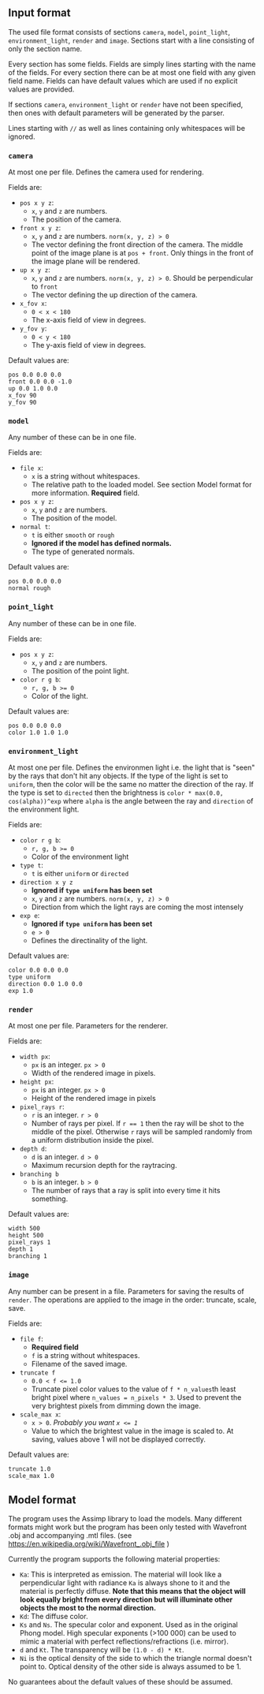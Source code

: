## Input format

The used file format consists of sections `camera`, `model`, `point_light`,
`environment_light`, `render` and `image`. Sections
start with a line consisting of only the section name.

Every
section has some fields. Fields are simply lines starting
with the name of the fields. For every section there can be
at most one field with any given field name.
Fields can have default values
which are used if no explicit values are provided.

If sections `camera`, `environment_light` or  `render` have not been
specified, then ones with default parameters will be generated by the parser.

Lines starting with `//` as well as lines containing only
whitespaces will be ignored.

### `camera`
At most one per file. Defines the camera used for rendering.

Fields are:

* `pos x y z`:
  * `x`, `y` and `z` are numbers.
  * The position of the camera.
* `front x y z`:
  * `x`, `y` and `z` are numbers. `norm(x, y, z) > 0`
  * The vector defining the front direction of the camera. The middle
    point of the image plane is at `pos + front`. Only things in the
    front of the image plane will be rendered.
* `up x y z`:
  * `x`, `y` and `z` are numbers. `norm(x, y, z) > 0`. Should be perpendicular to `front`
  * The vector defining the up direction of the camera.
* `x_fov x`:
  * `0 < x < 180`
  * The x-axis field of view in degrees.
* `y_fov y`:
  * `0 < y < 180`
  * The y-axis field of view in degrees.

Default values are:
```
pos 0.0 0.0 0.0
front 0.0 0.0 -1.0
up 0.0 1.0 0.0
x_fov 90
y_fov 90
```

### `model`
Any number of these can be in one file.

Fields are:

* `file x`:
  * `x` is a string without whitespaces.
  * The relative path to the loaded model. See section Model format
      for more information. **Required** field.
* `pos x y z`:
  * `x`, `y` and `z` are numbers.
  * The position of the model.
* `normal t`:
  * `t` is either `smooth` or `rough`
  * **Ignored if the model has defined normals.**
  * The type of generated normals.

Default values are:
```
pos 0.0 0.0 0.0
normal rough
```

### `point_light`
Any number of these can be in one file.

Fields are:

* `pos x y z`:
  * `x`, `y` and `z` are numbers.
  * The position of the point light.
* `color r g b`:
  * `r, g, b >= 0`
  * Color of the light.

Default values are:
```
pos 0.0 0.0 0.0
color 1.0 1.0 1.0

```
### `environment_light`
At most one per file. Defines the environmen light i.e. the light
that is "seen" by the rays that don't hit any objects. If the type
of the light is set to `uniform`, then the color will be the same
no matter the direction of the ray. If the type is set to `directed`
then the brightness is `color * max(0.0, cos(alpha))^exp` where
`alpha` is the angle between the ray and `direction` of the environment
light.

Fields are:

* `color r g b`:
  * `r, g, b >= 0`
  * Color of the environment light
* `type t`:
  * `t` is either `uniform` or `directed`
* `direction x y z`
  * **Ignored if `type uniform` has been set**
  * `x`, `y` and `z` are numbers. `norm(x, y, z) > 0`
  * Direction from which the light rays are coming the most intensely
* `exp e`:
  * **Ignored if `type uniform` has been set**
  * `e > 0`
  * Defines the directinality of the light.

Default values are:
```
color 0.0 0.0 0.0
type uniform
direction 0.0 1.0 0.0
exp 1.0
```
### `render`
At most one per file. Parameters for the renderer.

Fields are:
* `width px`:
  * `px` is an integer. `px > 0`
  * Width of the rendered image in pixels.
* `height px`:
  * `px` is an integer. `px > 0`
  * Height of the rendered image in pixels
* `pixel_rays r`:
  * `r` is an integer. `r > 0`
  * Number of rays per pixel. If `r == 1` then the ray will be shot
    to the middle of the pixel. Otherwise `r` rays will be sampled
    randomly from a uniform distribution inside the pixel.
* `depth d`:
  * `d` is an integer. `d > 0`
  * Maximum recursion depth for the raytracing.
* `branching b`
  * `b` is an integer. `b > 0`
  * The number of rays that a ray is split into every time
    it hits something.

Default values are:
```
width 500
height 500
pixel_rays 1
depth 1
branching 1
```

### `image`
Any number can be present in a file.
Parameters for saving the results of `render`. The operations are
applied to the image in the order: truncate, scale, save.

Fields are:
* `file f`:
  * **Required field**
  * `f` is a string without whitespaces.
  * Filename of the saved image.
* `truncate f`
  * `0.0 < f <= 1.0`
  * Truncate pixel color values to the value of `f * n_values`th least
    bright pixel where `n_values = n_pixels * 3`. Used to prevent
    the very brightest pixels from dimming down the image.
* `scale_max x`:
  * `x > 0`. *Probably you want `x <= 1`*
  * Value to which the brightest value in the image is scaled to.
    At saving, values above 1 will not be displayed correctly.

Default values are:
```
truncate 1.0
scale_max 1.0
```

## Model format
The program uses the Assimp library to load the models. Many different
formats might work but the program has been only tested with
Wavefront .obj and accompanying .mtl files.
(see https://en.wikipedia.org/wiki/Wavefront_.obj_file )

Currently the program supports the following material properties:
* `Ka`: This is interpreted as emission. The material will look like
   a perpendicular light with radiance `Ka` is always shone to it and
   the material is perfectly diffuse. **Note that this means that
   the object will look equally bright from every direction but
   will illuminate other objects the most to the normal direction.**
* `Kd`: The diffuse color.
* `Ks` and `Ns`. The specular color and exponent. Used as in the
  original Phong model. High specular exponents (>100 000) can be used
  to mimic a material with perfect reflections/refractions (i.e. mirror).
* `d` and `Kt`. The transparency will be `(1.0 - d) * Kt`.
* `Ni` is the optical density of the side to which the triangle normal
   doesn't point to. Optical density of the other side is always
   assumed to be 1.

No guarantees about the default values of these should be assumed.
